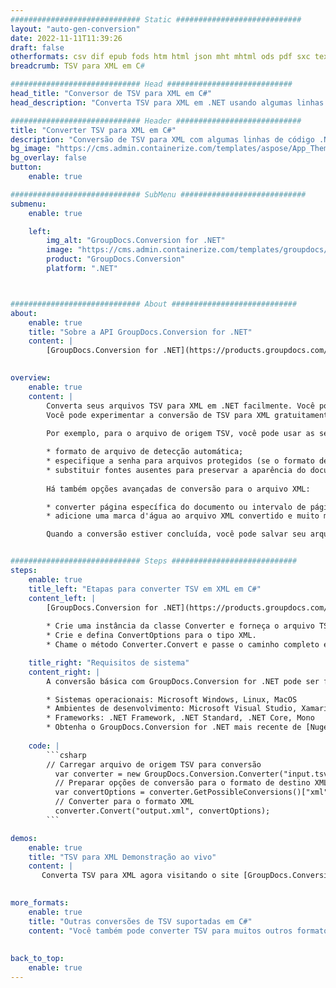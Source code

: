 ```yaml
---
############################# Static ############################
layout: "auto-gen-conversion"
date: 2022-11-11T11:39:26
draft: false
otherformats: csv dif epub fods htm html json mht mhtml ods pdf sxc tex tsv xlam xls xlsb xlsm xlsx xlt xltm xltx xml xps
breadcrumb: TSV para XML em C#

############################# Head ############################
head_title: "Conversor de TSV para XML em C#"
head_description: "Converta TSV para XML em .NET usando algumas linhas de código. Use a API de conversão de documentos do GroupDocs para converter mais de 160 formatos de arquivo."

############################# Header ############################
title: "Converter TSV para XML em C#"
description: "Conversão de TSV para XML com algumas linhas de código .NET"
bg_image: "https://cms.admin.containerize.com/templates/aspose/App_Themes/V3/images/bg/header1.png"
bg_overlay: false
button:
    enable: true

############################# SubMenu ############################
submenu:
    enable: true

    left:
        img_alt: "GroupDocs.Conversion for .NET"
        image: "https://cms.admin.containerize.com/templates/groupdocs/images/product-logos/90x90-noborder/groupdocs-conversion-net.png"
        product: "GroupDocs.Conversion"
        platform: ".NET"



############################# About ############################
about:
    enable: true
    title: "Sobre a API GroupDocs.Conversion for .NET"
    content: |
        [GroupDocs.Conversion for .NET](https://products.groupdocs.com/conversion/net/) pode ser usado para converter Microsoft Word, Excel, PowerPoint, PDF, Visio e outros formatos. GroupDocs.Conversion é uma API independente que é adequada para sistemas internos e de back-end onde é necessário alto desempenho. Não depende de nenhum software como Microsoft ou Open Office.
    

overview:
    enable: true
    content: |
        Converta seus arquivos TSV para XML em .NET facilmente. Você pode usar apenas algumas linhas de código C# em qualquer plataforma de sua escolha, como - Windows, Linux, macOS.
        Você pode experimentar a conversão de TSV para XML gratuitamente e avaliar a qualidade dos resultados da conversão. Juntamente com cenários de conversão de arquivo simples, você pode tentar opções mais avançadas para carregar o arquivo de origem TSV e para salvar o resultado de saída XML. 
        
        Por exemplo, para o arquivo de origem TSV, você pode usar as seguintes opções de carregamento:

        * formato de arquivo de detecção automática;
        * especifique a senha para arquivos protegidos (se o formato de arquivo suportar);
        * substituir fontes ausentes para preservar a aparência do documento.
        
        Há também opções avançadas de conversão para o arquivo XML:

        * converter página específica do documento ou intervalo de páginas;
        * adicione uma marca d'água ao arquivo XML convertido e muito mais.

        Quando a conversão estiver concluída, você pode salvar seu arquivo XML no caminho do arquivo local ou em qualquer armazenamento de terceiros, como FTP, Amazon S3, Google Drive, Dropbox etc. Observe - para converter TSV para {{ TO}} não há necessidade de nenhum software adicional instalado - como MS Office, Open Office, Adobe Acrobat Reader etc.


############################# Steps ############################
steps:
    enable: true
    title_left: "Etapas para converter TSV em XML em C#"
    content_left: |
        [GroupDocs.Conversion for .NET](https://products.groupdocs.com/conversion/net/) torna mais fácil para os desenvolvedores converter um arquivo TSV para XML com algumas linhas de código.
        
        * Crie uma instância da classe Converter e forneça o arquivo TSV com o caminho completo
        * Crie e defina ConvertOptions para o tipo XML.
        * Chame o método Converter.Convert e passe o caminho completo e o formato (XML) como parâmetro

    title_right: "Requisitos de sistema"
    content_right: |
        A conversão básica com GroupDocs.Conversion for .NET pode ser feita em apenas algumas etapas simples. Nossas APIs são suportadas em todas as principais plataformas e sistemas operacionais. Antes de executar o código abaixo, certifique-se de ter os seguintes pré-requisitos instalados em seu sistema.

        * Sistemas operacionais: Microsoft Windows, Linux, MacOS
        * Ambientes de desenvolvimento: Microsoft Visual Studio, Xamarin, MonoDevelop
        * Frameworks: .NET Framework, .NET Standard, .NET Core, Mono
        * Obtenha o GroupDocs.Conversion for .NET mais recente de [Nuget](https://www.nuget.org/packages/groupdocs.conversion)
         
    code: |
        ```csharp    
        // Carregar arquivo de origem TSV para conversão
          var converter = new GroupDocs.Conversion.Converter("input.tsv");
          // Preparar opções de conversão para o formato de destino XML
          var convertOptions = converter.GetPossibleConversions()["xml"].ConvertOptions;
          // Converter para o formato XML
          converter.Convert("output.xml", convertOptions);
        ```

demos:
    enable: true
    title: "TSV para XML Demonstração ao vivo"
    content: |
       Converta TSV para XML agora visitando o site [GroupDocs.Conversion App](https://products.groupdocs.app/conversion/family). A demonstração online tem as seguintes vantagens
          

more_formats:
    enable: true
    title: "Outras conversões de TSV suportadas em C#"
    content: "Você também pode converter TSV para muitos outros formatos de arquivo. Por favor, veja a lista abaixo."
       
       
back_to_top:
    enable: true
---
```

